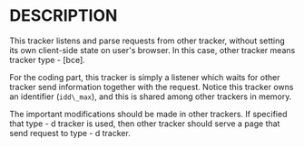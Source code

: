 DESCRIPTION
===========

This tracker listens and parse requests from other tracker, without setting its
own client-side state on user's browser. In this case, other tracker means
tracker type - [bce].

For the coding part, this tracker is simply a listener which waits for other
tracker send information together with the request. Notice this tracker owns an
identifier (`idd\_max`), and this is shared among other trackers in memory.

The important modifications should be made in other trackers. If specified that
type - d tracker is used, then other tracker should serve a page that send
request to type - d tracker.
